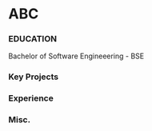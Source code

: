 # ABC

### EDUCATION
Bachelor of Software Engineeering - BSE

### Key Projects

### Experience

### Misc.
